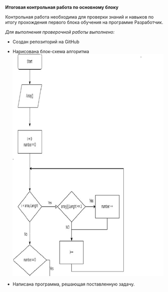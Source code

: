 **Итоговая контрольная работа по основному блоку**

Контрольная работа необходима для проверки знаний и навыков по итогу прохождения первого блока обучения на программе Разработчик. 

*Для выполнения проверочной работы выполнено:*

* Создан репозиторий на GitHub

* Нарисована блок-схема алгоритма 
![Нарисована блок-схема алгоритма](./Блок-схема.jpg)


* Написана программа, решающая поставленную задачу.
